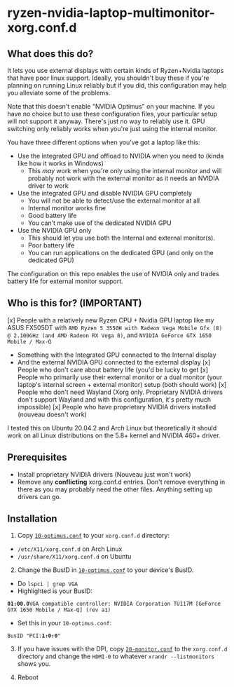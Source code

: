 # ryzen-nvidia-laptop-multimonitor-xorg.conf.d

## What does this do?

It lets you use external displays with certain kinds of Ryzen+Nvidia laptops that have poor linux support. Ideally, you shouldn't buy these if you're planning on running Linux reliably but if you did, this configuration may help you alleviate some of the problems.

Note that this doesn't enable "NVIDIA Optimus" on your machine. If you have no choice but to use these configuration files, your particular setup will not support it anyway. There's just no way to reliably use it. GPU switching only reliably works when you're just using the internal monitor.

You have three different options when you've got a laptop like this:
- Use the integrated GPU and offload to NVIDIA when you need to (kinda like how it works in Windows)
  - This *may* work when you're only using the internal monitor and will probably not work with the external monitor as it needs an NVIDIA driver to work
- Use the integrated GPU and disable NVIDIA GPU completely
  - You will not be able to detect/use the external monitor at all
  - Internal monitor works fine
  - Good battery life
  - You can't make use of the dedicated NVIDIA GPU
- Use the NVIDIA GPU only
  - This should let you use both the Internal and external monitor(s).
  - Poor battery life
  - You can run applications on the dedicated GPU (and only on the dedicated GPU)

The configuration on this repo enables the use of NVIDIA only and trades battery life for external monitor support.

## Who is this for? (IMPORTANT)

[x] People with a relatively new Ryzen CPU + Nvidia GPU laptop like my ASUS FX505DT with `AMD Ryzen 5 3550H with Radeon Vega Mobile Gfx (8) @ 2.100GHz (and AMD Radeon RX Vega 8)`,  and `NVIDIA GeForce GTX 1650 Mobile / Max-Q`
  - Something with the Integrated GPU connected to the Internal display
  - And the external NVIDIA GPU connected to the external display
[x] People who don't care about battery life (you'd be lucky to get 
[x] People who primarily use their external monitor or a dual monitor (your laptop's internal screen + external monitor) setup (both should work)
[x] People who don't need Wayland (Xorg only. Proprietary NVIDIA drivers don't support Wayland and with this configuration, it's pretty much impossible)
[x] People who have proprietary NVIDIA drivers installed (nouveau doesn't work)

I tested this on Ubuntu 20.04.2 and Arch Linux but theoretically it should work on all Linux distributions on the 5.8+ kernel and NVIDIA 460+ driver. 

## Prerequisites

- Install proprietary NVIDIA drivers (Nouveau just won't work)
- Remove any **conflicting** xorg.conf.d entries. Don't remove everything in there as you may probably need the other files. Anything setting up drivers can go.  

## Installation

1. Copy [`10-optimus.conf`](./10-optimus.conf) to your `xorg.conf.d` directory:
  - `/etc/X11/xorg.conf.d` on Arch Linux
  - `/usr/share/X11/xorg.conf.d` on Ubuntu

2. Change the BusID in [`10-optimus.conf`](./10-optimus.conf) to your device's BusID.
  - Do `lspci | grep VGA`
  - Highlighted is your BusID: 
  
  **`01:00.0`**`VGA compatible controller: NVIDIA Corporation TU117M [GeForce GTX 1650 Mobile / Max-Q] (rev a1)`
  - Set this in your `10-optimus.conf`:
  
  `BusID "PCI:`**`1:0:0`**`"`

3. If you have issues with the DPI, copy [`20-monitor.conf`](./20-monitor.conf) to the `xorg.conf.d` directory and change the `HDMI-0` to whatever `xrandr --listmonitors` shows you. 

4. Reboot

